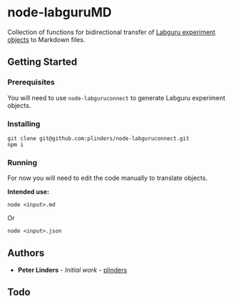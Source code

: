 # node-labguruMD

Collection of functions for bidirectional transfer of [Labguru experiment objects](https://github.com/plinders/node-labguruconnect) to Markdown files.

## Getting Started


### Prerequisites

You will need to use `node-labguruconnect` to generate Labguru experiment objects.

### Installing


```
git clone git@github.com:plinders/node-labguruconnect.git
npm i
```

### Running

For now you will need to edit the code manually to translate objects.

**Intended use:**

```
node <input>.md
```

Or

```
node <input>.json
```


## Authors

* **Peter Linders** - *Initial work* - [plinders](https://github.com/plinders)

## Todo

* Include images inline
* Work out how to include samples (e.g. plasmids, primers)
* Implement bidirectional translation